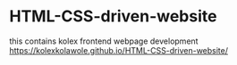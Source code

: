 # HTML-CSS-driven-website
this contains kolex frontend webpage development  
https://kolexkolawole.github.io/HTML-CSS-driven-website/
